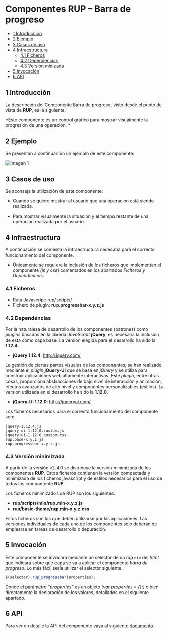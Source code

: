 #	Componentes RUP – Barra de progreso


<!-- MDTOC maxdepth:6 firsth1:1 numbering:0 flatten:0 bullets:1 updateOnSave:1 -->

- [1 Introducción](#intro)   
- [2 Ejemplo](#ejemplo)   
- [3 Casos de uso](#casos-de-uso)   
- [4 Infraestructura](#infraestructura)   
   - [4.1 Ficheros](#ficheros)   
   - [4.2 Dependencias](#dependencias)
   - [4.3 Versión minizada](#v-minimizada)   
- [5 Invocación](#invocac)   
- [6 API](#api)

<!-- /MDTOC -->

<a id="intro"></a>
## 1 Introducción
La descripción del Componente Barra de progreso, visto desde el punto de vista de **RUP**, es la siguiente:

*Este componente es un control gráfico para mostrar visualmente la progresión de una operación.
*

<a id="ejemplo"></a>
## 2 Ejemplo
Se presentan a continuación un ejemplo de este componente:

![Imagen 1](img/rup.progressBar_1.png)

<a id="casos-de-uso"></a>
## 3 Casos de uso
Se aconseja la utilización de este componente:

+	Cuando se quiere mostrar al usuario que una operación está siendo realizada.

+	Para mostrar visualmente la situación y el tiempo restante de una operación realizada por el usuario.

<a id="infraestructura"></a>
## 4 Infraestructura
A continuación se comenta la infraestructura necesaria para el correcto funcionamiento del componente.

* Únicamente se requiere la inclusión de los ficheros que implementan el componente *(js y css)* comentados en los apartados *Ficheros y Dependencias*.

<a id="ficheros"></a>
### 4.1 Ficheros

- Ruta Javascript: rup/scripts/
- Fichero de plugin: **rup.progressbar-x.y.z.js**

<a id="dependencias"></a>
### 4.2 Dependencias

Por la naturaleza de desarrollo de los componentes (patrones) como *plugins* basados en la librería *JavaScript* **jQuery**, es necesaria la inclusión de esta como capa base. La versión elegida para el desarrollo ha sido la **1.12.4**.
* **jQuery 1.12.4**: http://jquery.com/

La gestión de ciertas partes visuales de los componentes, se han realizado mediante el *plugin* **jQuery-UI** que se basa en *jQuery* y se utiliza para construir aplicaciones web altamente interactivas. Este *plugin*, entre otras cosas, proporciona abstracciones de bajo nivel de interacción y animación, efectos avanzados de alto nivel y componentes personalizables (estilos). La versión utilizada en el desarrollo ha sido la **1.12.0**.

* **jQuery-UI 1.12.0**: http://jqueryui.com/

Los ficheros necesarios para el correcto funcionamiento del componente son:

    jquery-1.12.4.js
    jquery-ui-1.12.0.custom.js
    jquery-ui-1.12.0.custom.css
    rup.base-x.y.z.js
    rup.progressbar-x.y.z.js

<a id="v-minimizada"></a>
### 4.3 Versión minimizada

A partir de la versión v2.4.0 se distribuye la versión minimizada de los componentes **RUP**. Estos ficheros contienen la versión compactada y minimizada de los ficheros javascript y de estilos necesarios para el uso de todos los compontente **RUP**.

Los ficheros minimizados de RUP son los siguientes:
* **rup/scripts/min/rup.min-x.y.z.js**
* **rup/basic-theme/rup.min-x.y.z.css**

Estos ficheros son los que deben utilizarse por las aplicaciones. Las versiones individuales de cada uno de los componentes solo deberán de emplearse en tareas de desarrollo o depuración.

<a id="invocac"></a>
##	5 Invocación

Este componente se invocará mediante un selector de un *tag* `div` del *html* que indicará sobre que capa se va a aplicar el componente *barra de progreso*. Lo más fácil sería utilizar el selector siguiente:
```javascript
$(selector).rup_progressbar(properties);
```

Donde el parámetro *“properties”* es un objeto *(var properties = {};)* o bien directamente la declaración de los valores, detallados en el siguiente apartado.

<a id="api"></a>
## 6 API

Para ver en detalle la API del componente vaya al siguiente [documento](../api/rup.progressbar.md).
